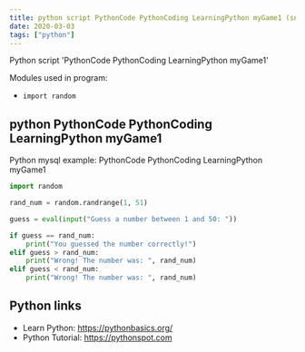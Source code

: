 ```yaml
---
title: python script PythonCode PythonCoding LearningPython myGame1 (snippet)
date: 2020-03-03
tags: ["python"]
---
```

Python script 'PythonCode PythonCoding LearningPython myGame1'


Modules used in program: 
* `import random`

## python PythonCode PythonCoding LearningPython myGame1

Python mysql example: PythonCode PythonCoding LearningPython myGame1

```python
import random

rand_num = random.randrange(1, 51)

guess = eval(input("Guess a number between 1 and 50: "))

if guess == rand_num:
    print("You guessed the number correctly!")
elif guess > rand_num:
    print("Wrong! The number was: ", rand_num)
elif guess < rand_num:
    print("Wrong! The number was: ", rand_num)

```

## Python links

- Learn Python: https://pythonbasics.org/
- Python Tutorial: https://pythonspot.com
